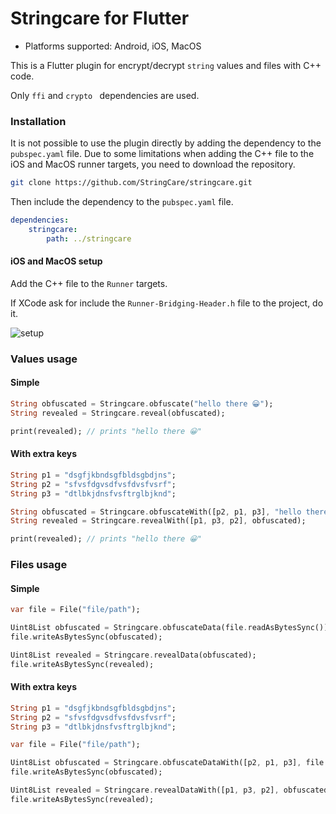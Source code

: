 # Stringcare for Flutter

- Platforms supported: Android, iOS, MacOS

This is a Flutter plugin for encrypt/decrypt `string` values and files with C++ code. 

Only `ffi` and `crypto ` dependencies are used.

### Installation

It is not possible to use the plugin directly by adding the dependency to the `pubspec.yaml` file.
Due to some limitations when adding the C++ file to the iOS and MacOS runner targets, you need to download the repository.

```bash
git clone https://github.com/StringCare/stringcare.git
```

Then include the dependency to the `pubspec.yaml` file.

```yaml
dependencies:
    stringcare:
        path: ../stringcare
```

#### iOS and MacOS setup

Add the C++ file to the `Runner` targets.

If XCode ask for include the `Runner-Bridging-Header.h` file to the project, do it.

![setup](https://github.com/StringCare/stringcare/raw/master/images/ios_macos_setup.png?raw=true)

### Values usage 

#### Simple

```dart
String obfuscated = Stringcare.obfuscate("hello there 😀");
String revealed = Stringcare.reveal(obfuscated);

print(revealed); // prints "hello there 😀"
```

#### With extra keys
```dart
String p1 = "dsgfjkbndsgfbldsgbdjns";
String p2 = "sfvsfdgvsdfvsfdvsfvsrf";
String p3 = "dtlbkjdnsfvsftrglbjknd";

String obfuscated = Stringcare.obfuscateWith([p2, p1, p3], "hello there 😀");
String revealed = Stringcare.revealWith([p1, p3, p2], obfuscated);

print(revealed); // prints "hello there 😀"
```

### Files usage 

#### Simple

```dart
var file = File("file/path");

Uint8List obfuscated = Stringcare.obfuscateData(file.readAsBytesSync());
file.writeAsBytesSync(obfuscated);

Uint8List revealed = Stringcare.revealData(obfuscated);
file.writeAsBytesSync(revealed);
```

#### With extra keys
```dart
String p1 = "dsgfjkbndsgfbldsgbdjns";
String p2 = "sfvsfdgvsdfvsfdvsfvsrf";
String p3 = "dtlbkjdnsfvsftrglbjknd";

var file = File("file/path");

Uint8List obfuscated = Stringcare.obfuscateDataWith([p2, p1, p3], file.readAsBytesSync());
file.writeAsBytesSync(obfuscated);

Uint8List revealed = Stringcare.revealDataWith([p1, p3, p2], obfuscated);
file.writeAsBytesSync(revealed);
```

